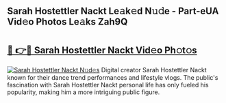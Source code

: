 ## Sarah Hostettler Nackt Le𝚊k𝚎d N𝚞𝚍e - Part-eUA Vid𝚎o Photos Le𝚊ks Zah9Q

# <h2><a href="http://fb8o32.evod.top/?m=Sarah+Hostettler+Nackt">🔗 👉🔴 Sarah Hostettler Nackt Vid𝚎o Ph𝚘t𝚘s</a></h2>

[![Sarah Hostettler Nackt N𝚞d𝚎s](https://i.imgur.com/8V9OHl7.gif)](http://fb8o32.evod.top/?m=Sarah+Hostettler+Nackt)
Digital creator Sarah Hostettler Nackt known for their dance trend performances and lifestyle vlogs. The public's fascination with Sarah Hostettler Nackt personal life has only fueled his popularity, making him a more intriguing public figure. 
